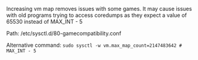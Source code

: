 Increasing vm map removes issues with some games. It may cause issues with old programs trying to access coredumps as they expect a value of 65530 instead of MAX_INT - 5

Path: /etc/sysctl.d/80-gamecompatibility.conf

Alternative command: `sudo sysctl -w vm.max_map_count=2147483642 # MAX_INT - 5`

